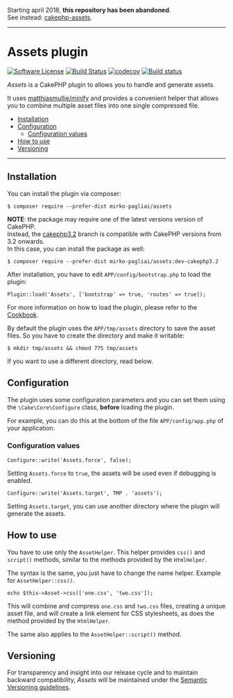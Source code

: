 Starting april 2018, **this repository has been abandoned**.  
See instead: [cakephp-assets](https://github.com/mirko-pagliai/cakephp-assets).

***

# Assets plugin

[![Software License](https://img.shields.io/badge/license-MIT-brightgreen.svg?style=flat-square)](LICENSE.txt)
[![Build Status](https://travis-ci.org/mirko-pagliai/assets.svg?branch=master)](https://travis-ci.org/mirko-pagliai/assets)
[![codecov](https://codecov.io/gh/mirko-pagliai/assets/branch/master/graph/badge.svg)](https://codecov.io/gh/mirko-pagliai/assets)
[![Build status](https://ci.appveyor.com/api/projects/status/mms93v2ghjld6cj8?svg=true)](https://ci.appveyor.com/project/mirko-pagliai/assets)

*Assets* is a CakePHP plugin to allows you to handle and generate assets.

It uses [matthiasmullie/minify](https://github.com/matthiasmullie/minify) and
provides a convenient helper that allows you to combine multiple asset files
into one single compressed file.

   * [Installation](#installation)
   * [Configuration](#configuration)
      * [Configuration values](#configuration-values)
   * [How to use](#how-to-use)
   * [Versioning](#versioning)

***

## Installation
You can install the plugin via composer:

    $ composer require --prefer-dist mirko-pagliai/assets

**NOTE**: the package may require one of the latest versions version of CakePHP.  
Instead, the [cakephp3.2](//github.com/mirko-pagliai/assets/tree/cakephp3.2) branch
is compatible with CakePHP versions from 3.2 onwards.  
In this case, you can install the package as well:

    $ composer require --prefer-dist mirko-pagliai/assets:dev-cakephp3.2
    
After installation, you have to edit `APP/config/bootstrap.php` to load the plugin:

    Plugin::load('Assets', ['bootstrap' => true, 'routes' => true]);

For more information on how to load the plugin, please refer to the 
[Cookbook](http://book.cakephp.org/3.0/en/plugins.html#loading-a-plugin).
    
By default the plugin uses the `APP/tmp/assets` directory to save the 
asset files. So you have to create the directory and make it writable:

    $ mkdir tmp/assets && chmod 775 tmp/assets

If you want to use a different directory, read below.

## Configuration
The plugin uses some configuration parameters and you can set them using the 
`\Cake\Core\Configure` class, **before** loading 
the plugin.

For example, you can do this at the bottom of the file `APP/config/app.php`
of your application.

### Configuration values

    Configure::write('Assets.force', false);

Setting `Assets.force` to `true`, the assets will be used even if debugging is 
enabled.

    Configure::write('Assets.target', TMP . 'assets');

Setting `Assets.target`, you can use another directory where the plugin will 
generate the assets.

## How to use
You have to use only the `AssetHelper`. This helper provides `css()` and
`script()` methods, similar to the methods provided by the `HtmlHelper`.

The syntax is the same, you just have to change the name helper. Example for
`AssetHelper::css()`.

    echo $this->Asset->css(['one.css', 'two.css']);

This will combine and compress `one.css` and `two.css` files, creating a unique
asset file, and will create a link element for CSS stylesheets, as does the 
method provided by the `HtmlHelper`.

The same also applies to the `AssetHelper::script()` method.

## Versioning
For transparency and insight into our release cycle and to maintain backward 
compatibility, *Assets* will be maintained under the 
[Semantic Versioning guidelines](http://semver.org).
